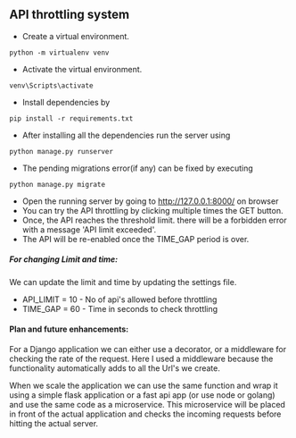 ## API throttling system

* Create a virtual environment.

`python -m virtualenv venv`

* Activate the virtual environment.

`venv\Scripts\activate`

* Install dependencies by 

`pip install -r requirements.txt`

* After installing all the dependencies run the server using

`python manage.py runserver`

* The pending migrations error(if any)  can be fixed by executing

`python manage.py migrate`

* Open the running server by going to http://127.0.0.1:8000/ on browser
* You can try the API throttling by clicking multiple times the GET button.
* Once, the API reaches the threshold limit. there will be a forbidden error with a message 'API limit exceeded'.
* The API will be re-enabled once the TIME_GAP period is over. 


##### For changing Limit and time:
We can update the limit and time by updating the settings file. 

* API_LIMIT = 10 - No of api's allowed before throttling
* TIME_GAP = 60 - Time in seconds to check throttling


#### Plan and future enhancements:
For a Django  application we can either use a decorator, or a middleware for checking the rate of the request. Here I used a middleware because the functionality automatically adds to all the Url's we create.

When we scale the application we can use the same function and wrap it using a simple flask application or a fast api app (or use node or golang) and use the same code as a microservice.
This microservice will be placed in front of the actual application and checks the incoming requests before hitting the actual server.
